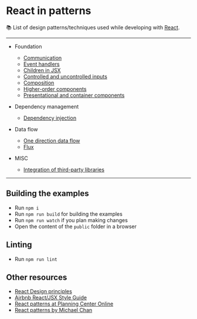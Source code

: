 # React in patterns

:books: List of design patterns/techniques used while developing with [React](https://facebook.github.io/react/).

---
* Foundation
  * [Communication](./patterns/communication/)
  * [Event handlers](./patterns/event-handlers)
  * [Children in JSX](./patterns/children-in-jsx)
  * [Controlled and uncontrolled inputs](./patterns/controlled-uncontrolled)
  * [Composition](./patterns/composition/)
  * [Higher-order components](./patterns/higher-order-components/)
  * [Presentational and container components](./patterns/presentational-and-container)

* Dependency management
  * [Dependency injection](./patterns/dependency-injection)

* Data flow
  * [One direction data flow](./patterns/one-direction-data-flow)
  * [Flux](./patterns/flux)

* MISC
  * [Integration of third-party libraries](./patterns/third-party)

---

## Building the examples

* Run `npm i`
* Run `npm run build` for building the examples
* Run `npm run watch` if you plan making changes
* Open the content of the `public` folder in a browser

## Linting

* Run `npm run lint`

## Other resources

* [React Design principles](https://facebook.github.io/react/contributing/design-principles.html)
* [Airbnb React/JSX Style Guide](https://github.com/airbnb/javascript/tree/master/react)
* [React patterns at Planning Center Online](https://github.com/planningcenter/react-patterns)
* [React patterns by Michael Chan](http://reactpatterns.com/)
